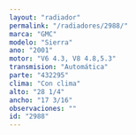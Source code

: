 ```yaml
---
layout: "radiador"
permalink: "/radiadores/2988/"
marca: "GMC"
modelo: "Sierra"
ano: "2001"
motor: "V6 4.3, V8 4.8,5.3"
transmision: "Automática"
parte: "432295"
clima: "Con clima"
alto: "28 1/4"
ancho: "17 3/16"
observaciones: ""
id: "2988"
---
```



